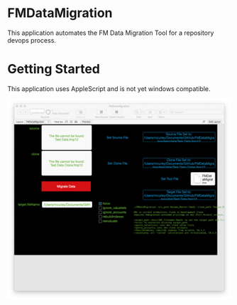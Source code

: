 # FMDataMigration
This application automates the FM Data Migration Tool for a repository devops process.

# Getting Started
This application uses AppleScript and is not yet windows compatible.

![image](/docs/resources/Interface.png)
